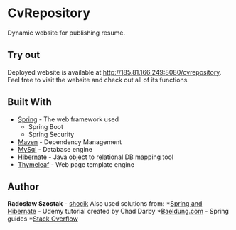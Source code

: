 # CvRepository
Dynamic website for publishing resume.

## Try out
Deployed website is available at http://185.81.166.249:8080/cvrepository. Feel free to visit the website and check out all of its functions.

## Built With
* [Spring](https://spring.io/) - The web framework used
  * Spring Boot
  * Spring Security
* [Maven](https://maven.apache.org/) - Dependency Management
* [MySql](https://www.mysql.com/) - Database engine
* [Hibernate](https://hibernate.org/orm/) - Java object to relational DB mapping tool
* [Thymeleaf](https://www.thymeleaf.org/) - Web page template engine


## Author
**Radosław Szostak** - [shocik](https://github.com/shocik)
Also used solutions from:
*[Spring and Hibernate](https://www.udemy.com/course/spring-hibernate-tutorial/) - Udemy tutorial created by Chad Darby
*[Baeldung.com](https://www.baeldung.com/) - Spring guides
*[Stack Overflow](https://stackoverflow.com/)
